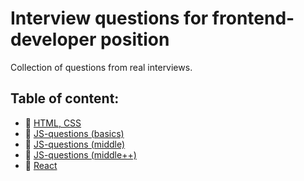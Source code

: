 # Interview questions for frontend-developer position
Collection of questions from real interviews.

## Table of content:
- :page_with_curl: [HTML, CSS](./html-css_interview.md)
- :page_with_curl: [JS-questions (basics)](./js_interview_basics.md)
- :page_with_curl: [JS-questions (middle)](./js_interview_middle.md)
- :page_with_curl: [JS-questions (middle++)](./js_interview_middle_plus.md)
- :page_with_curl: [React](./react.md)